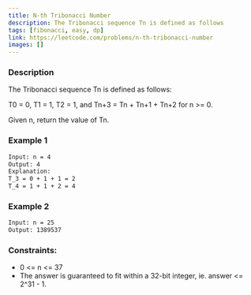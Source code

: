 ```yaml
---
title: N-th Tribonacci Number
description: The Tribonacci sequence Tn is defined as follows
tags: [fibonacci, easy, dp]
link: https://leetcode.com/problems/n-th-tribonacci-number
images: []
---
```


### Description

The Tribonacci sequence Tn is defined as follows: 

T0 = 0, T1 = 1, T2 = 1, and Tn+3 = Tn + Tn+1 + Tn+2 for n >= 0.

Given n, return the value of Tn.


### Example 1

```bash
Input: n = 4
Output: 4
Explanation:
T_3 = 0 + 1 + 1 = 2
T_4 = 1 + 1 + 2 = 4
```

### Example 2

```bash
Input: n = 25
Output: 1389537
```

### Constraints:

- 0 <= n <= 37
- The answer is guaranteed to fit within a 32-bit integer, ie. answer <= 2^31 - 1.
